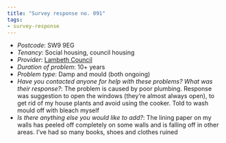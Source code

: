```yaml
---
title: "Survey response no. 091"
tags: 
- survey-response
---
```


- *Postcode*: SW9 9EG  
- *Tenancy*: Social housing, council housing  
- *Provider*: [Lambeth Council](providers/Lambeth) 
- *Duration of problem*: 10+ years  
- *Problem type*: Damp and mould (both ongoing)  
- *Have you contacted anyone for help with these problems? What was their response?*: The problem is caused by poor plumbing. Response was suggestion to open the windows (they’re almost always open), to get rid of my house plants and avoid using the cooker. Told to wash mould off with bleach myself 
- *Is there anything else you would like to add?*: The lining paper on my walls has peeled off completely on some walls and is falling off in other areas. I’ve had so many books, shoes and clothes ruined 